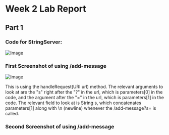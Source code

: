 # Week 2 Lab Report

## Part 1

### Code for StringServer:
![Image](https://media.discordapp.net/attachments/776893122592112663/1069801032303001660/image.png)

### First Screenshot of using /add-message
![Image](https://media.discordapp.net/attachments/776893122592112663/1069802208796880977/image.png)

This is using the handleRequest(URI url) method. The relevant arguments to look at are the "s" right after the "?" in the url, which is parameters[0] in the code, and the argument after the "=" in the url, which is parameters[1] in the code. The relevant field to look at is String s, which concatenates parameters[1] along with \n (newline) whenever the /add-message?s=<string> is called.

### Second Screenshot of using /add-message
  
